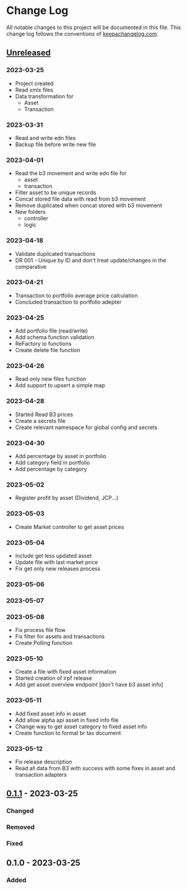 # Change Log
All notable changes to this project will be documented in this file. This change log follows the conventions of [keepachangelog.com](http://keepachangelog.com/).

## [Unreleased]
### 2023-03-25
- Project created
- Read xmlx files
- Data transformation for
    - Asset
    - Transaction

### 2023-03-31
- Read and write edn files
- Backup file before write new file

### 2023-04-01
- Read the b3 movement and write edn file for
    - asset
    - transaction
- Filter asset to be unique records
- Concat stored file data with read from b3 movement
- Remove duplicated when concat stored with b3 movement
- New folders
    - controller
    - logic

### 2023-04-18
- Validate duplicated transactions
- DR 001 - Unique by ID and don't treat update/changes in the comparative

### 2023-04-21
- Transaction to portfolio average price calculation
- Concluded transaction to portfolio adepter

### 2023-04-25
- Add portfolio file (read/write)
- Add schema function validation
- ReFactory io functions
- Create delete file function

### 2023-04-26
- Read only new files function
- Add support to upsert a simple map


### 2023-04-28
- Started Read B3 prices
- Create a secrets file
- Create relevant namespace for global config and secrets

### 2023-04-30
- Add percentage by asset in portfolio
- Add category field in portfolio
- Add percentage by category

### 2023-05-02
- Register profit by asset (Dividend, JCP...)

### 2023-05-03
- Create Market controller to get asset prices

### 2023-05-04
- Include get less updated asset
- Update file with last market price
- Fix get only new releases process

### 2023-05-06
### 2023-05-07
### 2023-05-08
- Fix process file flow
- Fix filter for assets and transactions
- Create Polling function

### 2023-05-10
- Create a file with fixed asset information
- Started creation of irpf release
- Add get asset overview endpoint [don't have b3 asset info]

### 2023-05-11
- Add fixed asset info in asset
- Add allow alpha api asset in fixed info file
- Change way to get asset category to fixed asset info
- Create function to format br tax document

### 2023-05-12
- Fix release description
- Read all data from B3 with success with some fixes in asset and transaction adapters

## [0.1.1] - 2023-03-25
### Changed

### Removed

### Fixed

## 0.1.0 - 2023-03-25
### Added

[Unreleased]: https://github.com/your-name/lob-asset-management/compare/0.1.1...HEAD
[0.1.1]: https://github.com/your-name/lob-asset-management/compare/0.1.0...0.1.1
